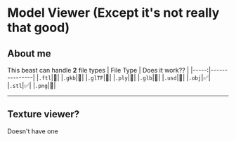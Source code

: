 # Model Viewer (Except it's not really that good)

## About me
This beast can handle **2** file types
| File Type | Does it work?? |
|-----:|---------------|
|`.ftl`|🚫|
|`.gkb`|🚫|
|`.glTF`|🚫|
|`.ply`|🚫|
|`.glb`|🚫|
|`.usd`|🚫|
|`.obj`|✅|
|`.stl`|✅|
|`.png`|🚫|

----
## Texture viewer?
Doesn't have one